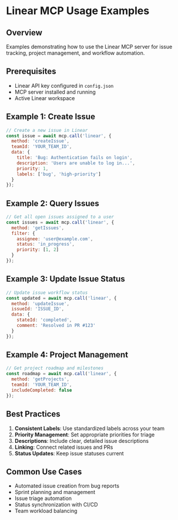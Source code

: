 # Linear MCP Usage Examples

## Overview
Examples demonstrating how to use the Linear MCP server for issue tracking, project management, and workflow automation.

## Prerequisites
- Linear API key configured in `config.json`
- MCP server installed and running
- Active Linear workspace

## Example 1: Create Issue

```javascript
// Create a new issue in Linear
const issue = await mcp.call('linear', {
  method: 'createIssue',
  teamId: 'YOUR_TEAM_ID',
  data: {
    title: 'Bug: Authentication fails on login',
    description: 'Users are unable to log in...',
    priority: 1,
    labels: ['bug', 'high-priority']
  }
});
```

## Example 2: Query Issues

```javascript
// Get all open issues assigned to a user
const issues = await mcp.call('linear', {
  method: 'getIssues',
  filter: {
    assignee: 'user@example.com',
    status: 'in_progress',
    priority: [1, 2]
  }
});
```

## Example 3: Update Issue Status

```javascript
// Update issue workflow status
const updated = await mcp.call('linear', {
  method: 'updateIssue',
  issueId: 'ISSUE_ID',
  data: {
    stateId: 'completed',
    comment: 'Resolved in PR #123'
  }
});
```

## Example 4: Project Management

```javascript
// Get project roadmap and milestones
const roadmap = await mcp.call('linear', {
  method: 'getProjects',
  teamId: 'YOUR_TEAM_ID',
  includeCompleted: false
});
```

## Best Practices

1. **Consistent Labels**: Use standardized labels across your team
2. **Priority Management**: Set appropriate priorities for triage
3. **Descriptions**: Include clear, detailed issue descriptions
4. **Linking**: Connect related issues and PRs
5. **Status Updates**: Keep issue statuses current

## Common Use Cases

- Automated issue creation from bug reports
- Sprint planning and management
- Issue triage automation
- Status synchronization with CI/CD
- Team workload balancing
